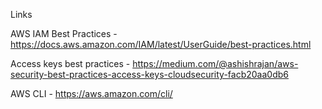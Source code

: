  Links

AWS IAM Best Practices - https://docs.aws.amazon.com/IAM/latest/UserGuide/best-practices.html

Access keys best practices - https://medium.com/@ashishrajan/aws-security-best-practices-access-keys-cloudsecurity-facb20aa0db6

AWS CLI - https://aws.amazon.com/cli/